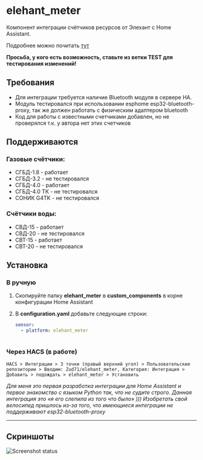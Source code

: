 # elehant_meter
Компонент интеграции счётчиков ресурсов от Элехант с Home Assistant.

Подробнее можно почитать [тут](https://orycan.ru/blog/post/elehant_meter)

**Просьба, у кого есть возможность, ставьте из ветки TEST для тестирования изменений!**

## Требования
* Для интеграции требуется наличие Bluetooth модуля в сервере HA.
* Модуль тестировался при использовании esphome esp32-bluetooth-proxy, так же должен работать с физическим адаптером bluetooth
* Код для работы с известными счетчиками добавлен, но не проверялся т.к. у автора нет этих счетчиков 

## Поддерживаются
### Газовые счётчики:
* СГБД-1.8 - работает
* СГБД-3.2 - не тестировался
* СГБД-4.0 - работает
* СГБД-4.0 ТК - не тестировался
* СОНИК G4TK - не тестировался

### Счётчики воды:
* СВД-15 - работает
* СВД-20 - не тестировался
* СВТ-15 - работает
* СВТ-20 - не тестировался



## Установка
### В ручную
1. Скопируйте папку **elehant_meter** в **custom_components** в корне конфигурации Home Assistant
2. В **configuration.yaml** добавьте следующие строки:

    ```yaml
    sensor:
      - platform: elehant_meter
        
    ```
### Через HACS (в работе)
```HACS > Интеграции > 3 точки (правый верхний угол) > Пользовательские репозитории > Вводим: Zud71/elehant_meter, Категория: Интеграция > Добавить > подождать > elehant_meter > Установить```


_Для меня это первая разработка интеграции для  Home Assistant и первое знакомство с языком Python так, что не судите строго. Данная интеграция это «я его слепила из того что было» )))
Изобретать свой велосипед пришлось из-за того, что имеющиеся интеграции не поддерживают esp32-bluetooth-proxy_

  ____

## Скриншоты

![Screenshot status](images/img1.png)
